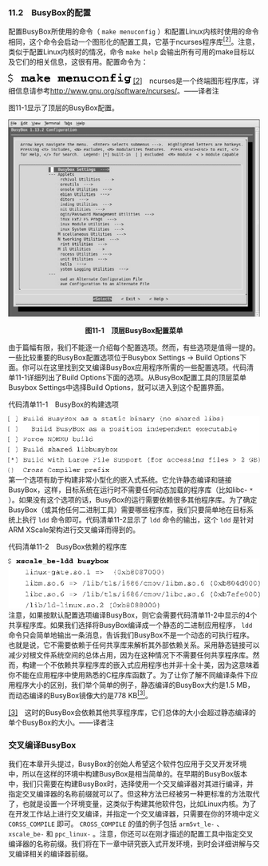 ### 11.2　BusyBox的配置

配置BusyBox所使用的命令（ `make menuconfig` ）和配置Linux内核时使用的命令相同，这个命令会启动一个图形化的配置工具，它基于ncurses程序库<a class="my_markdown" href="['#anchor112']"><sup class="my_markdown">[2]</sup></a>。注意，类似于配置Linux内核时的情况，命令 `make help` 会输出所有可用的make目标以及它们的相关信息，这很有用。配置命令为：



![278.png](../images/278.png)
<a class="my_markdown" href="['#ac112']">[2]</a>　ncurses是一个终端图形程序库，详细信息请参考<a href="http://www.gnu.org/software/ncurses/">http://www.gnu.org/software/ncurses/</a>。——译者注

图11-1显示了顶层的BusyBox配置。

![279.png](../images/279.png)
<center class="my_markdown"><b class="my_markdown">图11-1　顶层BusyBox配置菜单</b></center>

由于篇幅有限，我们不能逐一介绍每个配置选项。然而，有些选项是值得一提的。一些比较重要的BusyBox配置选项位于Busybox Settings → Build Options下面。你可以在这里找到交叉编译BusyBox应用程序所需的一些配置选项。代码清单11-1详细列出了Build Options下面的选项。从BusyBox配置工具的顶层菜单Busybox Settings中选择Build Options，就可以进入到这个配置界面。

代码清单11-1　BusyBox的构建选项



![280.png](../images/280.png)
第一个选项有助于构建非常小型化的嵌入式系统。它允许静态编译和链接BusyBox，这样，目标系统在运行时不需要任何动态加载的程序库（比如libc- `*` ）。如果没有这个选项的话，BusyBox的运行需要依赖很多其他程序库。为了确定BusyBox（或其他任何二进制工具）需要哪些程序库，我们只要简单地在目标系统上执行 `ldd` 命令即可。代码清单11-2显示了 `ldd` 命令的输出，这个 `ldd` 是针对ARM XScale架构进行交叉编译而得到的。

代码清单11-2　BusyBox依赖的程序库



![281.png](../images/281.png)
注意，如果按默认配置选项编译BusyBox，则它会需要代码清单11-2中显示的4个共享程序库。如果我们选择将BusyBox编译成一个静态的二进制应用程序， `ldd` 命令只会简单地输出一条消息，告诉我们BusyBox不是一个动态的可执行程序。也就是说，它不需要依赖于任何共享库来解析其外部依赖关系。采用静态链接可以减少对根文件系统空间的总体占用，因为在这种情况下不需要任何共享程序库。然而，构建一个不依赖共享程序库的嵌入式应用程序也并非十全十美，因为这意味着你不能在应用程序中使用熟悉的C程序库函数了。为了让你了解不同编译条件下应用程序大小的区别，我们举个简单的例子，静态编译的BusyBox大约是1.5 MB，而动态编译的BusyBox镜像大约是778 KB<a class="my_markdown" href="['#anchor113']"><sup class="my_markdown">[3]</sup></a>。

<a class="my_markdown" href="['#ac113']">[3]</a>　这时的BusyBox会依赖其他共享程序库，它们总体的大小会超过静态编译的单个BusyBox的大小。——译者注

### 交叉编译BusyBox

我们在本章开头提过，BusyBox的创始人希望这个软件包应用于交叉开发环境中，所以在这样的环境中构建BusyBox是相当简单的。在早期的BusyBox版本中，我们只需要在构建BusyBox时，选择使用一个交叉编译器对其进行编译，并指定交叉编译器的名称前缀就可以了。但这种方法已经被另一种更标准的方法取代了，也就是设置一个环境变量，这类似于构建其他软件包，比如Linux内核。为了在开发工作站上进行交叉编译，并指定一个交叉编译器，只需要在你的环境中定义 `CORSS_COMPILE` 即可。 `CROSS_COMPILE` 的值的例子包括 `arm5vt_le-` 、 `xscale_be-` 和 `ppc_linux-` 。注意，你还可以在刚才描述的配置工具中指定交叉编译器的名称前缀。我们将在下一章中研究嵌入式开发环境，到时会详细讲解与交叉编译相关的编译器前缀。

